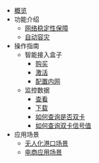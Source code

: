 * [概览](/accessgw/README.md)
* 功能介绍
  * [网络稳定性保障](/accessgw/function/stability.md)
  * [自动容灾](/accessgw/function/recovery.md)
* 操作指南 
  * 智能接入盒子  
    * [购买](/accessgw/guide/buy)
    * [激活](/accessgw/guide/activate)
    * [配置内网](/accessgw/guide/LAN.md)
  * 监控数据
    * [查看]( /accessgw/guide/check)
    * [下载](/accessgw/guide/download)
    * [如何查询是否双卡](/accessgw/guide/dual-sim.md)
    * [如何查询双卡信号值](/accessgw/guide/signal.md)
* 应用场景   
  * [无人化港口场景](/accessgw/strategy/port.md)
  * [电商应用场景](/accessgw/strategy/ecommerce.md)

